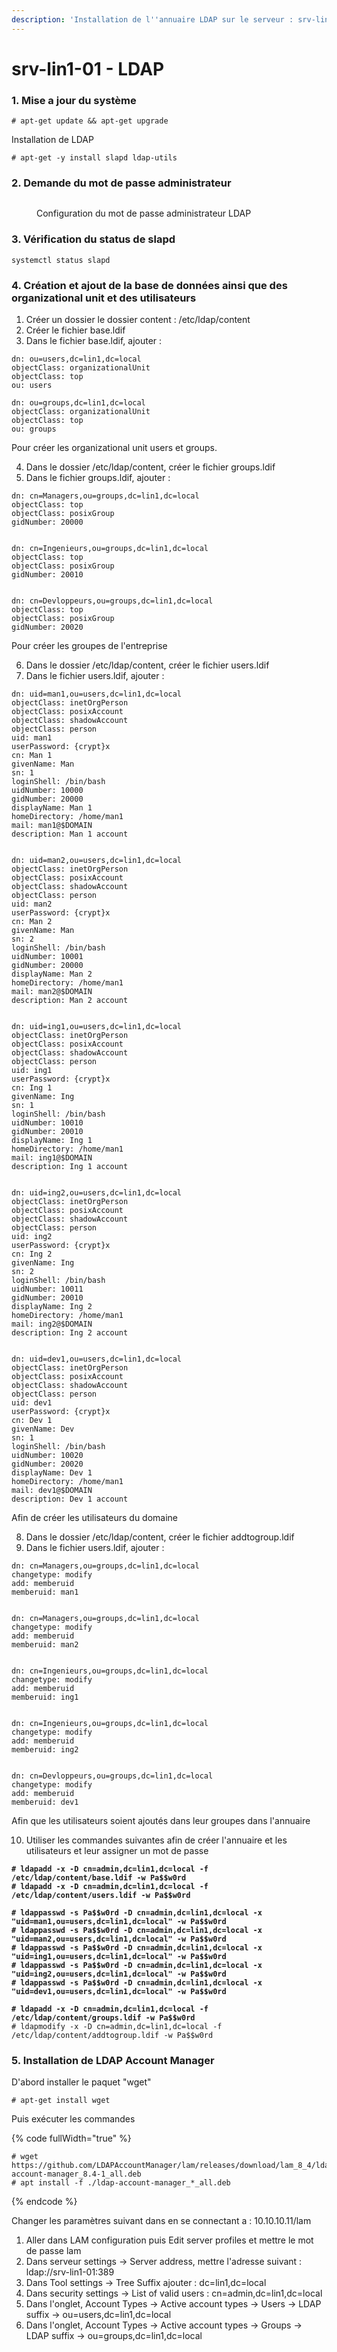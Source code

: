 ```yaml
---
description: 'Installation de l''annuaire LDAP sur le serveur : srv-lin1-01'
---
```


# srv-lin1-01 - LDAP

### 1. Mise a jour du système

```
# apt-get update && apt-get upgrade
```

Installation de LDAP

```
# apt-get -y install slapd ldap-utils
```

### 2. Demande du mot de passe administrateur

<figure><img src=".gitbook/assets/MDP-ADMIN-LDAP.png" alt=""><figcaption><p>Configuration du mot de passe administrateur LDAP</p></figcaption></figure>

### 3. Vérification du status de slapd

```
systemctl status slapd
```

### 4. Création et ajout de la base de données ainsi que des organizational unit et des utilisateurs&#x20;

1. Créer un dossier le dossier content : /etc/ldap/content
2. Créer le fichier base.ldif
3. Dans le fichier base.ldif, ajouter :

```
dn: ou=users,dc=lin1,dc=local
objectClass: organizationalUnit
objectClass: top
ou: users

dn: ou=groups,dc=lin1,dc=local
objectClass: organizationalUnit
objectClass: top
ou: groups
```

Pour créer les organizational unit users et groups.

4. Dans le dossier /etc/ldap/content, créer le fichier groups.ldif
5. Dans le fichier groups.ldif, ajouter :

```
dn: cn=Managers,ou=groups,dc=lin1,dc=local
objectClass: top
objectClass: posixGroup
gidNumber: 20000


dn: cn=Ingenieurs,ou=groups,dc=lin1,dc=local
objectClass: top
objectClass: posixGroup
gidNumber: 20010


dn: cn=Devloppeurs,ou=groups,dc=lin1,dc=local
objectClass: top
objectClass: posixGroup
gidNumber: 20020
```

Pour créer les groupes de l'entreprise

6. Dans le dossier /etc/ldap/content, créer le fichier users.ldif
7. Dans le fichier users.ldif, ajouter :

```
dn: uid=man1,ou=users,dc=lin1,dc=local
objectClass: inetOrgPerson
objectClass: posixAccount
objectClass: shadowAccount
objectClass: person
uid: man1
userPassword: {crypt}x
cn: Man 1
givenName: Man
sn: 1
loginShell: /bin/bash
uidNumber: 10000
gidNumber: 20000
displayName: Man 1
homeDirectory: /home/man1
mail: man1@$DOMAIN
description: Man 1 account


dn: uid=man2,ou=users,dc=lin1,dc=local
objectClass: inetOrgPerson
objectClass: posixAccount
objectClass: shadowAccount
objectClass: person
uid: man2
userPassword: {crypt}x
cn: Man 2
givenName: Man
sn: 2
loginShell: /bin/bash
uidNumber: 10001
gidNumber: 20000
displayName: Man 2
homeDirectory: /home/man1
mail: man2@$DOMAIN
description: Man 2 account


dn: uid=ing1,ou=users,dc=lin1,dc=local
objectClass: inetOrgPerson
objectClass: posixAccount
objectClass: shadowAccount
objectClass: person
uid: ing1
userPassword: {crypt}x
cn: Ing 1
givenName: Ing
sn: 1
loginShell: /bin/bash
uidNumber: 10010
gidNumber: 20010
displayName: Ing 1
homeDirectory: /home/man1
mail: ing1@$DOMAIN
description: Ing 1 account


dn: uid=ing2,ou=users,dc=lin1,dc=local
objectClass: inetOrgPerson
objectClass: posixAccount
objectClass: shadowAccount
objectClass: person
uid: ing2
userPassword: {crypt}x
cn: Ing 2
givenName: Ing
sn: 2
loginShell: /bin/bash
uidNumber: 10011
gidNumber: 20010
displayName: Ing 2
homeDirectory: /home/man1
mail: ing2@$DOMAIN
description: Ing 2 account


dn: uid=dev1,ou=users,dc=lin1,dc=local
objectClass: inetOrgPerson
objectClass: posixAccount
objectClass: shadowAccount
objectClass: person
uid: dev1
userPassword: {crypt}x
cn: Dev 1
givenName: Dev
sn: 1
loginShell: /bin/bash
uidNumber: 10020
gidNumber: 20020
displayName: Dev 1
homeDirectory: /home/man1
mail: dev1@$DOMAIN
description: Dev 1 account
```

Afin de créer les utilisateurs du domaine

8. Dans le dossier /etc/ldap/content, créer le fichier addtogroup.ldif
9. Dans le fichier users.ldif, ajouter :

```
dn: cn=Managers,ou=groups,dc=lin1,dc=local
changetype: modify
add: memberuid
memberuid: man1


dn: cn=Managers,ou=groups,dc=lin1,dc=local
changetype: modify
add: memberuid
memberuid: man2


dn: cn=Ingenieurs,ou=groups,dc=lin1,dc=local
changetype: modify
add: memberuid
memberuid: ing1


dn: cn=Ingenieurs,ou=groups,dc=lin1,dc=local
changetype: modify
add: memberuid
memberuid: ing2


dn: cn=Devloppeurs,ou=groups,dc=lin1,dc=local
changetype: modify
add: memberuid
memberuid: dev1
```

Afin que les utilisateurs soient ajoutés dans leur groupes dans l'annuaire

10. Utiliser les commandes suivantes afin de créer l'annuaire et les utilisateurs et leur assigner un mot de passe

<pre data-full-width="true"><code><strong># ldapadd -x -D cn=admin,dc=lin1,dc=local -f /etc/ldap/content/base.ldif -w Pa$$w0rd
</strong><strong># ldapadd -x -D cn=admin,dc=lin1,dc=local -f /etc/ldap/content/users.ldif -w Pa$$w0rd
</strong><strong>
</strong><strong># ldappasswd -s Pa$$w0rd -D cn=admin,dc=lin1,dc=local -x "uid=man1,ou=users,dc=lin1,dc=local" -w Pa$$w0rd
</strong><strong># ldappasswd -s Pa$$w0rd -D cn=admin,dc=lin1,dc=local -x "uid=man2,ou=users,dc=lin1,dc=local" -w Pa$$w0rd
</strong><strong># ldappasswd -s Pa$$w0rd -D cn=admin,dc=lin1,dc=local -x "uid=ing1,ou=users,dc=lin1,dc=local" -w Pa$$w0rd
</strong><strong># ldappasswd -s Pa$$w0rd -D cn=admin,dc=lin1,dc=local -x "uid=ing2,ou=users,dc=lin1,dc=local" -w Pa$$w0rd
</strong><strong># ldappasswd -s Pa$$w0rd -D cn=admin,dc=lin1,dc=local -x "uid=dev1,ou=users,dc=lin1,dc=local" -w Pa$$w0rd
</strong><strong>
</strong><strong># ldapadd -x -D cn=admin,dc=lin1,dc=local -f /etc/ldap/content/groups.ldif -w Pa$$w0rd
</strong># ldapmodify -x -D cn=admin,dc=lin1,dc=local -f /etc/ldap/content/addtogroup.ldif -w Pa$$w0rd
</code></pre>

### 5. Installation de LDAP Account Manager

D'abord installer le paquet "wget"&#x20;

```
# apt-get install wget
```

Puis exécuter les commandes

{% code fullWidth="true" %}
```
# wget https://github.com/LDAPAccountManager/lam/releases/download/lam_8_4/ldap-account-manager_8.4-1_all.deb
# apt install -f ./ldap-account-manager_*_all.deb

```
{% endcode %}

Changer les paramètres suivant dans en se connectant a : 10.10.10.11/lam

1. Aller dans LAM configuration puis Edit server profiles et mettre le mot de passe lam
2. Dans serveur settings  -> Server address, mettre l'adresse suivant : ldap://srv-lin1-01:389
3. Dans Tool settings -> Tree Suffix ajouter : dc=lin1,dc=local
4. Dans security settings -> List of valid users : cn=admin,dc=lin1,dc=local
5. Dans l'onglet, Account Types -> Active account types -> Users -> LDAP suffix -> ou=users,dc=lin1,dc=local
6. Dans l'onglet, Account Types -> Active account types -> Groups -> LDAP suffix -> ou=groups,dc=lin1,dc=local

